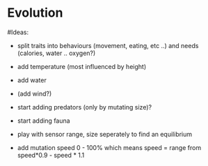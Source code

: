 # Evolution

#Ideas:
- split traits into behaviours (movement, eating, etc ..) and needs (calories, water .. oxygen?)
- add temperature (most influenced by height)
- add water
- (add wind?)

- start adding predators (only by mutating size)?
- start adding fauna

- play with sensor range, size seperately to find an equilibrium
- add mutation speed 0 - 100% which means speed = range from speed*0.9 - speed  * 1.1